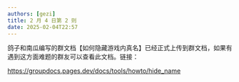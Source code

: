 ```yaml
---
authors: [gezi]
title: 2 月 4 日第 2 则
date: 2025-02-04T22:57
---
```


鸽子和南瓜编写的群文档【如何隐藏游戏内真名】已经正式上传到群文档，如果有遇到这方面难题的群友可以查看此文档。链接：

https://groupdocs.pages.dev/docs/tools/howto/hide_name
